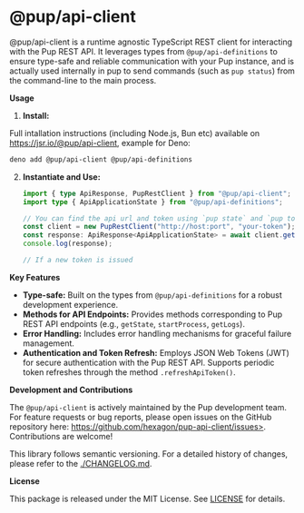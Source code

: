 # @pup/api-client

@pup/api-client is a runtime agnostic TypeScript REST client for interacting
with the Pup REST API. It leverages types from `@pup/api-definitions` to ensure
type-safe and reliable communication with your Pup instance, and is actually
used internally in pup to send commands (such as `pup status`) from the
command-line to the main process.

**Usage**

1. **Install:**

Full intallation instructions (including Node.js, Bun etc) available on
<https://jsr.io/@pup/api-client>, example for Deno:

```bash
deno add @pup/api-client @pup/api-definitions
```

2. **Instantiate and Use:**

   ```typescript
   import { type ApiResponse, PupRestClient } from "@pup/api-client";
   import type { ApiApplicationState } from "@pup/api-definitions";

   // You can find the api url and token using `pup state` and `pup token` on the cli
   const client = new PupRestClient("http://host:port", "your-token");
   const response: ApiResponse<ApiApplicationState> = await client.getState();
   console.log(response);

   // If a new token is issued
   ```

**Key Features**

- **Type-safe:** Built on the types from `@pup/api-definitions` for a robust
  development experience.
- **Methods for API Endpoints:** Provides methods corresponding to Pup REST API
  endpoints (e.g., `getState`, `startProcess`, `getLogs`).
- **Error Handling:** Includes error handling mechanisms for graceful failure
  management.
- **Authentication and Token Refresh:** Employs JSON Web Tokens (JWT) for secure
  authentication with the Pup REST API. Supports periodic token refreshes
  through the method `.refreshApiToken()`.

**Development and Contributions**

The `@pup/api-client` is actively maintained by the Pup development team. For
feature requests or bug reports, please open issues on the GitHub repository
here: https://github.com/hexagon/pup-api-client/issues>. Contributions are
welcome!

This library follows semantic versioning. For a detailed history of changes,
please refer to the [./CHANGELOG.md](CHANGELOG.md).

**License**

This package is released under the MIT License. See [LICENSE](LICENSE) for
details.
